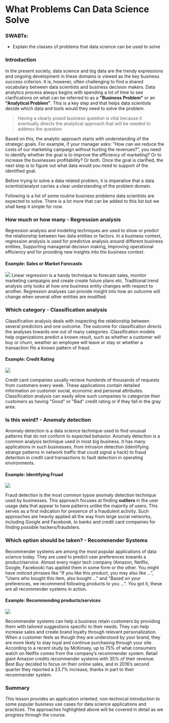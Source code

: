 
# What Problems Can Data Science Solve 

### SWABTs:
    
* Explain the classes of problems that data science can be used to solve


### Introduction 

In the present society, data science and big data are the trendy expressions and ongoing development in these domains is viewed as the key business success criterion. It is, however, often challenging to find a shared vocabulary between data scientists and business decision makers. Data analytics process always begins with spending a lot of time to see clarifications on what can be referred to as a **"Business Problem"** or an **"Analytical Problem"**. This is a key step and that helps data scientists decide which data and tools would they need to solve the problem. 

> Having a clearly posed business question is vital because it eventually directs the analytical approach that will be needed to address the question

Based on this, the analytic approach starts with understanding of the strategic goals. For example, if your manager asks: "How can we reduce the costs of our marketing campaign without hurting the revenues?", you need to identify whether the goal is to improve the efficiency of marketing? Or to increase the businesses profitability? Or both. Once the goal is clarified, the next step is to figure out what data would you need to support of the identified goal. 

Before trying to solve a data related problem, it is imperative that a data scientist/analyst carries a clear understanding of the problem domain. 

Following is a list of some routine business problems data scientists are expected to solve. There is a lot more that can be added to this list but we shall keep it simple for now. 

### How much or how many - Regression analysis

Regression analysis and modeling techniques are used to show or predict the relationship between two data entities or factors. In a business context, regression analysis is used for predictive analysis around different business entities, Supporting managerial decision making, Improving operational efficiency and for providing new insights into the business context. 

#### Example:  Sales or Market Forecasts

![](https://analysights.files.wordpress.com/2010/05/051310_0140_forecastfri21.png?w=450)
Linear regression is a handy technique to forecast sales, monitor marketing campaigns and create create future plans etc. Traditional trend analysis only looks at how one business entity changes with respect to another. Regression analyses can provide insight into how an outcome will change when several other entities are modified.


### Which category - Classification analysis

Classification analysis deals with inspecting the relationship between several predictors  and one outcome. The outcome for classification directs the analyses towards one out of many categories. Classification models help organizations predict a known result, such as whether a customer will buy or churn, weather an employee will leave or stay or whether a transaction fits a known pattern of fraud.

#### Example: Credit Rating

![](https://image.slidesharecdn.com/creditratingagencies-150922200742-lva1-app6891/95/credit-rating-agencies-15-638.jpg?cb=1442952619)

Credit card companies usually recieve hunderds of thousands of requests from customers every week. These applications contain detailed information on customer social, economic and personal attributes. Classification analysis can easily allow such companies to categorize their customers as having "Good" or "Bad" credit rating or if they fall in the gray area. 


### Is this weird? - Anomaly detection

Anomaly detection is a data science technique used to find unusual patterns that do not conform to expected behavior. Anomaly detection is a common analysis technique used in most big business. It has many applications in such businesses, from intrusion detection (identifying strange patterns in network traffic that could signal a hack) to fraud detection in credit card transactions to fault detection in operating environments.

#### Example: Identifying Fruad

![](https://cdn-images-1.medium.com/max/1200/1*F_yiILIE954AZPgPADx76A.png)

Fraud detection is the most common typoe anomaly detection technique used by businesses. This approach focuses at finding **outliers** in the user usage data that appear to have patterns unlike the majority of users.  This serves as a first indication for presence of a fraudulent activity. Such approaches are heavily applied all the way from large social networks, including Google and Facebook, to banks and credit card companies for finding possible hackers/fraudsters.

### Which option should be taken? - Recommender Systems

Recommender systems are among the most popular applications of data science today. They are used to predict user preferences towards a product/service. Almost every major tech company (Amazon, Netflix, Google, Facebook) has applied them in some form or the other. You might have noticed phrases like "If you like this product, you may also like ...", "Users who bought this item, also bought ..." and "Based on your preferences, we recommend following products to you ...". You got it, these are all recommender systems in action. 

#### Example: Recommending products/services

![](http://blog.prediction.io/assets/images/Masters.png)

Recommender systems can help a business retain customers by providing them with tailored suggestions specific to their needs. They can help increase sales and create brand loyalty through relevant personalization. When a customer feels as though they are understood by your brand, they are more likely to stay loyal and continue purchasing through your site.
According to a recent study by McKinsey, up to 75% of what consumers watch on Netflix comes from the company’s recommender system. Retail giant Amazon credits recommender systems with 35% of their revenue. Best Buy decided to focus on their online sales, and in 2016’s second quarter they reported a 23.7% increase, thanks in part to their recommender system. 


### Summary
This lesson provides an application oriented, non-technical introduction to some popular business use cases for data science applications and practices. The approaches highlighted above will be covered in detail as we progress through the course. 
